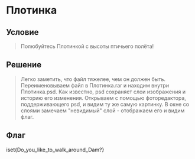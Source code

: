 # Плотинка

## Условие

> Полюбуйтесь Плотинкой с высоты птичьего полёта!

## Решение

> Легко заметить, что файл тяжелее, чем он должен быть.
> Переименовываем файл в Плотинка.rar и находим внутри Плотинка.psd.
> Как известно, psd сохраняет слои изображения и историю его изменения.
> Открываем с помощью фоторедактора, поддерживающего psd, и видим ту же самую картинку.
> В окне со слоями замечаем "невидимый" слой - отображаем его и видим флаг.

## Флаг

iset{Do_you_like_to_walk_around_Dam?}
